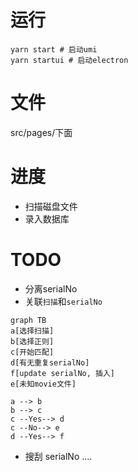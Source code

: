# 运行
```shell
yarn start # 启动umi
yarn startui # 启动electron
```
# 文件
src/pages/下面

# 进度
- 扫描磁盘文件
- 录入数据库

# TODO
- 分离serialNo
- 关联`扫描`和`serialNo`
```mermaid
graph TB
a[选择扫描]
b[选择正则]
c[开始匹配]
d[有无重复serialNo]
f[update serialNo, 插入]
e[未知movie文件]

a --> b
b --> c
c --Yes--> d
c --No--> e
d --Yes--> f

```
- 搜刮 serialNo
....